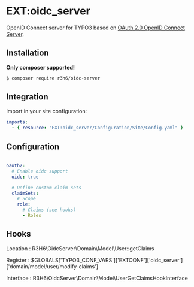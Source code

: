 # EXT:oidc_server

OpenID Connect server for TYPO3 based on [OAuth 2.0 OpenID Connect Server](https://github.com/steverhoades/oauth2-openid-connect-server).


## Installation

**Only composer supported!**

```bash
$ composer require r3h6/oidc-server
```


## Integration

Import in your site configuration:
```yaml
imports:
  - { resource: "EXT:oidc_server/Configuration/Site/Config.yaml" }
```


## Configuration

```yaml

oauth2:
  # Enable oidc support
  oidc: true

  # Define custom claim sets
  claimSets:
    # Scope
    role:
      # Claims (see hooks)
      - Roles

```


## Hooks

Location
: R3H6\OidcServer\Domain\Model\User::getClaims

Register
: $GLOBALS['TYPO3_CONF_VARS']['EXTCONF']['oidc_server']['domain/model/user/modify-claims']

Interface
: R3H6\OidcServer\Domain\Model\UserGetClaimsHookInterface
